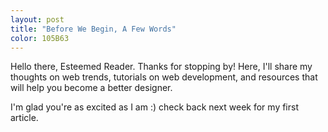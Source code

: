 ```yaml
---
layout: post
title: "Before We Begin, A Few Words"
color: 105B63
---
```


Hello there, Esteemed Reader. Thanks for stopping by! Here, I'll share my thoughts on web trends, tutorials on web development, and resources that will help you become a better designer.

I'm glad you're as excited as I am :) check back next week for my first article.

